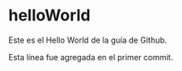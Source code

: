 # helloWorld
Este es el Hello World de la guía de Github.

Esta línea fue agregada en el primer commit.
